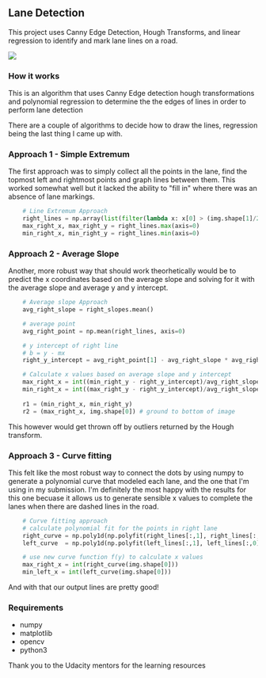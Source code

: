 ## Lane Detection

This project uses Canny Edge Detection, Hough Transforms, and linear regression to identify and mark lane lines on a road.

![](../blob/master/test_images/solidWhiteRight_output.png)


### How it works
This is an algorithm that uses Canny Edge detection hough transformations and polynomial regression to determine the the edges of lines in order to perform lane detection

There are a couple of algorithms to decide how to draw the lines, regression being the last thing I came up with. 


### Approach 1 - Simple Extremum

The first approach was to simply collect all the points in the lane, find the topmost left and rightmost points and graph lines between them. This worked somewhat well but it lacked the ability to "fill in" where there was an absence of lane markings.

```python
    # Line Extremum Approach
    right_lines = np.array(list(filter(lambda x: x[0] > (img.shape[1]/2), lines)))
    max_right_x, max_right_y = right_lines.max(axis=0)
    min_right_x, min_right_y = right_lines.min(axis=0)
```



### Approach 2 - Average Slope 

Another, more robust way that should work theorhetically would be to predict the x coordinates based on the average slope and solving for it with the average slope and average y and y intercept.

```python
    # Average slope Approach
    avg_right_slope = right_slopes.mean()

    # average point
    avg_right_point = np.mean(right_lines, axis=0)

    # y intercept of right line
    # b = y - mx
    right_y_intercept = avg_right_point[1] - avg_right_slope * avg_right_point[0]

    # Calculate x values based on average slope and y intercept
    max_right_x = int((min_right_y - right_y_intercept)/avg_right_slope)
    min_right_x = int((max_right_y - right_y_intercept)/avg_right_slope)
    
    r1 = (min_right_x, min_right_y)
    r2 = (max_right_x, img.shape[0]) # ground to bottom of image
```

This however would get thrown off by outliers returned by the Hough transform. 


### Approach 3 - Curve fitting

This felt like the most robust way to connect the dots by using numpy to generate a polynomial curve that modeled each lane, and the one that I'm using in my submission. I'm definitely the most happy with the results for this one becuase it allows us to generate sensible x values to complete the lanes when there are dashed lines in the road.

```python
    # Curve fitting approach
    # calculate polynomial fit for the points in right lane
    right_curve = np.poly1d(np.polyfit(right_lines[:,1], right_lines[:,0], 2))
    left_curve  = np.poly1d(np.polyfit(left_lines[:,1], left_lines[:,0], 2))

    # use new curve function f(y) to calculate x values
    max_right_x = int(right_curve(img.shape[0]))
    min_left_x = int(left_curve(img.shape[0]))
```

And with that our output lines are pretty good!


### Requirements 
- numpy
- matplotlib
- opencv
- python3 


Thank you to the Udacity mentors for the learning resources

